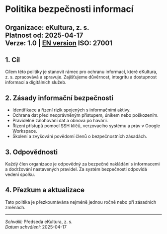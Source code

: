 # Politika bezpečnosti informací
<!-- /politika/politika-bezpecnosti-informaci.md -->

**Organizace:** eKultura, z. s.  
**Platnost od:** 2025-04-17  
**Verze:** 1.0 | [EN version](politika/information-security-policy.md)
**ISO:** 27001 
---

## 1. Cíl

Cílem této politiky je stanovit rámec pro ochranu informací, které eKultura, z. s. zpracovává a spravuje. Zajišťujeme důvěrnost, integritu a dostupnost informací a digitálních služeb.

## 2. Zásady informační bezpečnosti

- Identifikace a řízení rizik spojených s informačními aktivy.
- Ochrana dat před neoprávněným přístupem, únikem nebo poškozením.
- Pravidelné zálohování dat a obnova po havárii.
- Řízení přístupů pomocí SSH klíčů, verzovacího systému a práv v Google Workspace.
- Školení a zvyšování povědomí členů o bezpečnostních zásadách.

## 3. Odpovědnosti

Každý člen organizace je odpovědný za bezpečné nakládání s informacemi a dodržování nastavených pravidel. Za systém bezpečnosti odpovídá vedení spolku.

## 4. Přezkum a aktualizace

Tato politika je přezkoumávána nejméně jednou ročně nebo při zásadních změnách.

---

*Schválil:* Předseda eKultura, z. s.  
*Datum schválení:* 2025-04-17
